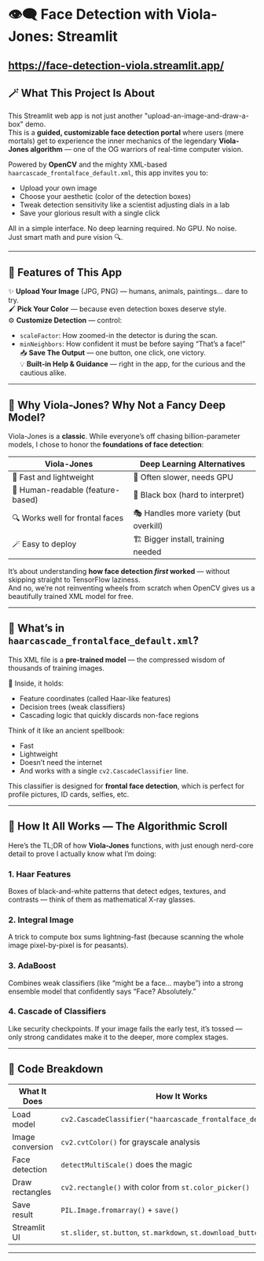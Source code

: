 # 👁️‍🗨️ Face Detection with Viola-Jones: Streamlit 
https://face-detection-viola.streamlit.app/
---

## 🪄 What This Project Is About

This Streamlit web app is not just another "upload-an-image-and-draw-a-box" demo.  
This is a **guided, customizable face detection portal** where users (mere mortals) get to experience the inner mechanics of the legendary **Viola-Jones algorithm** — one of the OG warriors of real-time computer vision.  

Powered by **OpenCV** and the mighty XML-based `haarcascade_frontalface_default.xml`, this app invites you to:
- Upload your own image  
- Choose your aesthetic (color of the detection boxes)  
- Tweak detection sensitivity like a scientist adjusting dials in a lab  
- Save your glorious result with a single click  

All in a simple interface. No deep learning required. No GPU. No noise.  
Just smart math and pure vision 🔍.

---

## 🌈 Features of This  App

✨ **Upload Your Image** (JPG, PNG) — humans, animals, paintings... dare to try.  
🖌️ **Pick Your Color** — because even detection boxes deserve style.  
⚙️ **Customize Detection** — control:
- `scaleFactor`: How zoomed-in the detector is during the scan.
- `minNeighbors`: How confident it must be before saying “That’s a face!”  
📥 **Save The Output** — one button, one click, one victory.  
💡 **Built-in Help & Guidance** — right in the app, for the curious and the cautious alike.

---

## 🧠 Why Viola-Jones? Why Not a Fancy Deep Model?

Viola-Jones is a **classic**. While everyone’s off chasing billion-parameter models, I chose to honor the **foundations of face detection**:

| Viola-Jones                      | Deep Learning Alternatives             |
|----------------------------------|----------------------------------------|
| 💨 Fast and lightweight           | 🐢 Often slower, needs GPU             |
| 🧠 Human-readable (feature-based) | 🎰 Black box (hard to interpret)       |
| 🔍 Works well for frontal faces   | 🎭 Handles more variety (but overkill) |
| 🪄 Easy to deploy                 | 🏗️ Bigger install, training needed     |

It’s about understanding **how face detection *first* worked** — without skipping straight to TensorFlow laziness.  
And no, we’re not reinventing wheels from scratch when OpenCV gives us a beautifully trained XML model for free.

---

## 🧬 What’s in `haarcascade_frontalface_default.xml`?

This XML file is a **pre-trained model** — the compressed wisdom of thousands of training images.

🧩 Inside, it holds:
- Feature coordinates (called Haar-like features)
- Decision trees (weak classifiers)
- Cascading logic that quickly discards non-face regions

Think of it like an ancient spellbook:
- Fast  
- Lightweight  
- Doesn’t need the internet  
- And works with a single `cv2.CascadeClassifier` line.

This classifier is designed for **frontal face detection**, which is perfect for profile pictures, ID cards, selfies, etc.  

---

## 📜 How It All Works — The Algorithmic Scroll

Here’s the TL;DR of how **Viola-Jones** functions, with just enough nerd-core detail to prove I actually know what I’m doing:

### 1. Haar Features
Boxes of black-and-white patterns that detect edges, textures, and contrasts — think of them as mathematical X-ray glasses.

### 2. Integral Image
A trick to compute box sums lightning-fast (because scanning the whole image pixel-by-pixel is for peasants).

### 3. AdaBoost
Combines weak classifiers (like “might be a face... maybe”) into a strong ensemble model that confidently says “Face? Absolutely.”

### 4. Cascade of Classifiers
Like security checkpoints. If your image fails the early test, it’s tossed — only strong candidates make it to the deeper, more complex stages.

---

## 🧱 Code Breakdown

| What It Does                | How It Works |
|----------------------------|--------------|
| Load model                 | `cv2.CascadeClassifier("haarcascade_frontalface_default.xml")` |
| Image conversion           | `cv2.cvtColor()` for grayscale analysis |
| Face detection             | `detectMultiScale()` does the magic |
| Draw rectangles            | `cv2.rectangle()` with color from `st.color_picker()` |
| Save result                | `PIL.Image.fromarray()` + `save()` |
| Streamlit UI               | `st.slider`, `st.button`, `st.markdown`, `st.download_button` |

---
